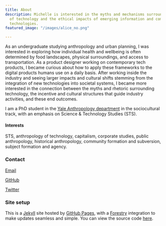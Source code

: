 ```yaml
---
title: About
description: Michelle is interested in the myths and mechanisms surrounding the production
  of technology and the ethical impacts of emerging information and communications
  technologies.
featured_image: "/images/alice_no.png"

---
```

As an undergraduate studying anthropology and urban planning, I was interested in exploring how individual health and wellbeing is often determined by food landscapes, physical surroundings, and access to transportation. As a product designer working on contemporary tech products, I became curious about how to apply these frameworks to the digital products humans use on a daily basis. After working inside the industry and seeing larger impacts and cultural shifts stemming from the integration of new technologies into societal systems, I became more interested in the connection between the myths and rhetoric surrounding technology, the incentive and cultural structures that guide industry activities, and these end outcomes.

I am a PhD student in the [Yale Anthropology department](https://anthropology.yale.edu/) in the sociocultural track, with an emphasis on Science & Technology Studies (STS).

#### Interests

STS, anthropology of technology, capitalism, corporate studies, public anthropology, historical anthropology, community formation and subversion, subject formation and agency.

### Contact

[Email](michelle.venetucci@yale.edu)

[GitHub](https://github.com/venetucci)

[Twitter](https://twitter.com/mvenetucci)

### Site setup

This is a [Jekyll](https://jekyllrb.com/) site hosted by [GitHub Pages](https://pages.github.com/), with a [Forestry](https://forestry.io/) integration to make updates seamless and simple. You can view the source code [here](https://github.com/venetucci/personal-website).